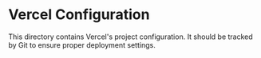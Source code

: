 # Vercel Configuration

This directory contains Vercel's project configuration. It should be tracked by Git to ensure proper deployment settings. 